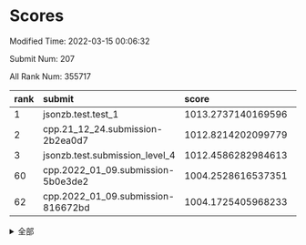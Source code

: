 # Scores

Modified Time: 2022-03-15 00:06:32

Submit Num: 207

All Rank Num: 355717

| rank |               submit               |       score        |       sigma        | pk_num |
| :--- | :--------------------------------- | :----------------- | :----------------- | :----- |
| 1    | jsonzb.test.test_1                 | 1013.2737140169596 | 0.8104866872559396 | 6866   |
| 2    | cpp.21_12_24.submission-2b2ea0d7   | 1012.8214202099779 | 0.8024136660994429 | 6875   |
| 3    | jsonzb.test.submission_level_4     | 1012.4586282984613 | 0.7980628414553499 | 6877   |
| 60   | cpp.2022_01_09.submission-5b0e3de2 | 1004.2528616537351 | 0.720334084129147  | 6872   |
| 62   | cpp.2022_01_09.submission-816672bd | 1004.1725405968233 | 0.7330359616177574 | 6872   |


<details>
<summary>全部</summary>

| rank |                 submit                 |       score        |       sigma        | pk_num |
| :--- | :------------------------------------- | :----------------- | :----------------- | :----- |
| 1    | jsonzb.test.test_1                     | 1013.2737140169596 | 0.8104866872559396 | 6866   |
| 2    | cpp.21_12_24.submission-2b2ea0d7       | 1012.8214202099779 | 0.8024136660994429 | 6875   |
| 3    | jsonzb.test.submission_level_4         | 1012.4586282984613 | 0.7980628414553499 | 6877   |
| 4    | gobigger.level_3.submission_level_3_47 | 1012.3829787389864 | 0.7861387899927986 | 6872   |
| 5    | gobigger.level_3.submission_level_3_2  | 1011.4578481404984 | 0.7719335010598732 | 6876   |
| 6    | gobigger.level_3.submission_level_3_40 | 1011.3845673105629 | 0.7649359775625062 | 6871   |
| 7    | gobigger.level_3.submission_level_3_20 | 1011.2556025963739 | 0.7676552471094676 | 6879   |
| 8    | gobigger.level_3.submission_level_3_26 | 1011.1946715502605 | 0.7708940640883034 | 6874   |
| 9    | gobigger.level_3.submission_level_3_36 | 1011.1094685581278 | 0.7747270573689224 | 6878   |
| 10   | gobigger.level_3.submission_level_3_11 | 1011.045288363018  | 0.7581141844922017 | 6872   |
| 11   | gobigger.level_3.submission_level_3_38 | 1011.0264591609583 | 0.7705095542431755 | 6874   |
| 12   | gobigger.level_3.submission_level_3_6  | 1011.0058528132992 | 0.7732650283234204 | 6872   |
| 13   | gobigger.level_3.submission_level_3_30 | 1010.9243305728531 | 0.7737114582116621 | 6870   |
| 14   | gobigger.level_3.submission_level_3_10 | 1010.8944189171898 | 0.7578342234992647 | 6876   |
| 15   | gobigger.level_3.submission_level_3_27 | 1010.8698850882548 | 0.7804257402965942 | 6873   |
| 16   | gobigger.level_3.submission_level_3_49 | 1010.8146489836878 | 0.7424090534471115 | 6874   |
| 17   | gobigger.level_3.submission_level_3_24 | 1010.7375883308295 | 0.7392333889109183 | 6876   |
| 18   | gobigger.level_3.submission_level_3_37 | 1010.6185705784206 | 0.7538824307368908 | 6871   |
| 19   | gobigger.level_3.submission_level_3_15 | 1010.5645744909493 | 0.755424334109094  | 6870   |
| 20   | gobigger.level_3.submission_level_3_42 | 1010.5532378285483 | 0.7579965580844419 | 6878   |
| 21   | gobigger.level_3.submission_level_3_35 | 1010.4824978358455 | 0.7652386127085482 | 6873   |
| 22   | gobigger.level_3.submission_level_3_12 | 1010.460865621016  | 0.7977786271627874 | 6872   |
| 23   | gobigger.level_3.submission_level_3_21 | 1010.2965756379571 | 0.7619394657641396 | 6873   |
| 24   | gobigger.level_3.submission_level_3_43 | 1010.2745109359279 | 0.800580417377275  | 6871   |
| 25   | gobigger.level_3.submission_level_3_44 | 1010.2726326879045 | 0.7575697563344177 | 6872   |
| 26   | gobigger.level_3.submission_level_3_32 | 1010.2256748151067 | 0.7584322360128354 | 6876   |
| 27   | gobigger.level_3.submission_level_3_22 | 1010.21408414104   | 0.76217229968623   | 6869   |
| 28   | gobigger.level_3.submission_level_3_34 | 1010.2125899139078 | 0.7604917040030561 | 6876   |
| 29   | gobigger.level_3.submission_level_3_18 | 1010.1877180258066 | 0.7611728493071357 | 6874   |
| 30   | gobigger.level_3.submission_level_3_33 | 1010.1523746933707 | 0.7638021284997764 | 6873   |
| 31   | gobigger.level_3.submission_level_3_31 | 1010.1155536322369 | 0.7552728009130932 | 6875   |
| 32   | gobigger.level_3.submission_level_3_48 | 1010.0938413193804 | 0.7722864518563868 | 6875   |
| 33   | gobigger.level_3.submission_level_3_5  | 1009.9359990659964 | 0.7414370855034365 | 6877   |
| 34   | gobigger.level_3.submission_level_3_0  | 1009.8490305368668 | 0.7677973724058939 | 6876   |
| 35   | gobigger.level_3.submission_level_3_13 | 1009.7916661720983 | 0.749939470093623  | 6869   |
| 36   | gobigger.level_3.submission_level_3_23 | 1009.7133522799726 | 0.7511801120174423 | 6868   |
| 37   | gobigger.level_3.submission_level_3_8  | 1009.710467979498  | 0.784748932863321  | 6873   |
| 38   | gobigger.level_3.submission_level_3_28 | 1009.6665531353416 | 0.7341068154548815 | 6879   |
| 39   | gobigger.level_3.submission_level_3_29 | 1009.6517000305956 | 0.7437267184578323 | 6878   |
| 40   | gobigger.level_3.submission_level_3_25 | 1009.6248654965818 | 0.746122048908745  | 6872   |
| 41   | gobigger.level_3.submission_level_3_41 | 1009.5233423630651 | 0.7366780741903605 | 6874   |
| 42   | gobigger.level_3.submission_level_3_9  | 1009.4734106990411 | 0.765531083224728  | 6869   |
| 43   | gobigger.level_3.submission_level_3_3  | 1009.4666096611655 | 0.7492238092245963 | 6873   |
| 44   | gobigger.level_3.submission_level_3_7  | 1009.3652645575131 | 0.7521293151465819 | 6870   |
| 45   | gobigger.level_3.submission_level_3_19 | 1009.2569281838236 | 0.7585246681127301 | 6873   |
| 46   | gobigger.level_3.submission_level_3_4  | 1009.2057068321994 | 0.754113010402478  | 6876   |
| 47   | gobigger.level_3.submission_level_3_1  | 1009.0204602952465 | 0.7541569650177204 | 6873   |
| 48   | gobigger.level_3.submission_level_3_16 | 1008.9987468150265 | 0.7599890607787552 | 6875   |
| 49   | gobigger.level_3.submission_level_3_45 | 1008.9225432167311 | 0.7383399791572447 | 6877   |
| 50   | gobigger.level_3.submission_level_3_14 | 1008.9138143203473 | 0.7520076544726471 | 6873   |
| 51   | gobigger.level_3.submission_level_3_17 | 1008.8491335961559 | 0.7412067962282015 | 6870   |
| 52   | gobigger.level_3.submission_level_3_39 | 1008.6479395625665 | 0.7546322045574888 | 6873   |
| 53   | gobigger.level_3.submission_level_3_46 | 1008.4395889418353 | 0.7603424363704581 | 6875   |
| 54   | gobigger.level_1.submission_level_1_34 | 1004.8069736350948 | 0.7392224486753391 | 6872   |
| 55   | gobigger.level_1.submission_level_1_9  | 1004.7267924292147 | 0.72559717871409   | 6875   |
| 56   | gobigger.level_1.submission_level_1_38 | 1004.7084054363672 | 0.7166577841119481 | 6872   |
| 57   | gobigger.level_1.submission_level_1_16 | 1004.688900388941  | 0.7242635374744276 | 6874   |
| 58   | gobigger.level_1.submission_level_1_13 | 1004.4971563599754 | 0.7195526628638239 | 6876   |
| 59   | gobigger.level_1.submission_level_1_41 | 1004.2699648746993 | 0.7193189727570417 | 6869   |
| 60   | cpp.2022_01_09.submission-5b0e3de2     | 1004.2528616537351 | 0.720334084129147  | 6872   |
| 61   | gobigger.level_1.submission_level_1_49 | 1004.2472577911933 | 0.714265379644027  | 6875   |
| 62   | cpp.2022_01_09.submission-816672bd     | 1004.1725405968233 | 0.7330359616177574 | 6872   |
| 63   | gobigger.level_1.submission_level_1_18 | 1004.0728952900241 | 0.723678506034564  | 6873   |
| 64   | gobigger.level_1.submission_level_1_27 | 1003.9773128044    | 0.7138638775672957 | 6868   |
| 65   | gobigger.level_1.submission_level_1_33 | 1003.9684406689131 | 0.711685530931117  | 6872   |
| 66   | gobigger.level_1.submission_level_1_4  | 1003.9422517555408 | 0.7152182064099857 | 6871   |
| 67   | gobigger.level_1.submission_level_1_35 | 1003.8586564716189 | 0.7229819893765552 | 6877   |
| 68   | gobigger.level_1.submission_level_1_2  | 1003.8332860129939 | 0.7174824959482583 | 6875   |
| 69   | gobigger.level_1.submission_level_1_42 | 1003.8252116849077 | 0.7125454492474351 | 6875   |
| 70   | gobigger.level_1.submission_level_1_19 | 1003.8199324201515 | 0.7176713268115379 | 6876   |
| 71   | gobigger.level_1.submission_level_1_14 | 1003.7990025024305 | 0.7169830914348873 | 6872   |
| 72   | gobigger.level_1.submission_level_1_5  | 1003.6681369071564 | 0.7152566281111777 | 6873   |
| 73   | gobigger.level_1.submission_level_1_48 | 1003.6365163100768 | 0.7124841500203124 | 6875   |
| 74   | gobigger.level_1.submission_level_1_25 | 1003.6238861953916 | 0.7129812719723915 | 6875   |
| 75   | gobigger.level_1.submission_level_1_21 | 1003.5629752907645 | 0.7117291348079043 | 6870   |
| 76   | gobigger.level_1.submission_level_1_11 | 1003.5355690130023 | 0.7148745585622386 | 6872   |
| 77   | gobigger.level_1.submission_level_1_26 | 1003.4908566617595 | 0.7226960604650818 | 6874   |
| 78   | gobigger.level_1.submission_level_1_29 | 1003.4824566486366 | 0.7155447741475774 | 6879   |
| 79   | gobigger.level_1.submission_level_1_17 | 1003.4553070938413 | 0.7134400634566549 | 6873   |
| 80   | gobigger.level_1.submission_level_1_28 | 1003.3936890852631 | 0.7170416900018979 | 6875   |
| 81   | gobigger.level_1.submission_level_1_37 | 1003.3780145862866 | 0.716904184340179  | 6878   |
| 82   | gobigger.level_1.submission_level_1_30 | 1003.3638463157681 | 0.721570592144612  | 6873   |
| 83   | gobigger.level_1.submission_level_1_40 | 1003.3096818153899 | 0.7170628109967355 | 6874   |
| 84   | gobigger.level_1.submission_level_1_46 | 1003.2233939871792 | 0.7018554896277586 | 6879   |
| 85   | gobigger.level_1.submission_level_1_39 | 1003.0462047075317 | 0.713813977144155  | 6876   |
| 86   | gobigger.level_1.submission_level_1_8  | 1003.0104824135883 | 0.712061755546426  | 6871   |
| 87   | gobigger.level_1.submission_level_1_6  | 1003.0054188729673 | 0.7159816498374031 | 6875   |
| 88   | gobigger.level_1.submission_level_1_36 | 1002.9587165908158 | 0.7188425379973179 | 6878   |
| 89   | gobigger.level_1.submission_level_1_32 | 1002.9574410323401 | 0.7095960375076952 | 6876   |
| 90   | gobigger.level_1.submission_level_1_31 | 1002.9379180507361 | 0.7166979269701805 | 6877   |
| 91   | gobigger.level_1.submission_level_1_7  | 1002.8604098059453 | 0.7180298431453155 | 6878   |
| 92   | gobigger.level_1.submission_level_1_0  | 1002.8053183820269 | 0.7119039742707355 | 6877   |
| 93   | gobigger.level_1.submission_level_1_12 | 1002.7926173943735 | 0.7201374879330364 | 6869   |
| 94   | gobigger.level_1.submission_level_1_15 | 1002.767634710072  | 0.714204549866371  | 6871   |
| 95   | gobigger.level_1.submission_level_1_3  | 1002.6386538014729 | 0.7117490376508835 | 6875   |
| 96   | gobigger.level_1.submission_level_1_43 | 1002.5724083401454 | 0.7112299896555773 | 6869   |
| 97   | gobigger.level_1.submission_level_1_44 | 1002.566557910327  | 0.7038733855805004 | 6878   |
| 98   | gobigger.level_1.submission_level_1_23 | 1002.5023151458289 | 0.7124865267926755 | 6869   |
| 99   | gobigger.level_1.submission_level_1_10 | 1002.4285956037073 | 0.7052836499259505 | 6868   |
| 100  | gobigger.level_1.submission_level_1_1  | 1002.4265099199981 | 0.7214803450799869 | 6871   |
| 101  | gobigger.level_1.submission_level_1_22 | 1002.3281153197283 | 0.7227566490509904 | 6880   |
| 102  | gobigger.level_1.submission_level_1_24 | 1002.2809432847071 | 0.7131274632013189 | 6873   |
| 103  | gobigger.level_1.submission_level_1_47 | 1002.1111410456581 | 0.7075514809572258 | 6874   |
| 104  | gobigger.level_1.submission_level_1_45 | 1001.8776023340577 | 0.710624908485725  | 6875   |
| 105  | gobigger.level_1.submission_level_1_20 | 1001.5205364474323 | 0.7147766017009883 | 6875   |
| 106  | gobigger.random.submission_random_17   | 997.6664937047418  | 0.7240608784640922 | 6874   |
| 107  | gobigger.random.submission_random_29   | 997.458767769069   | 0.7062397017120907 | 6874   |
| 108  | gobigger.random.submission_random_34   | 997.2261010142139  | 0.7222172359611351 | 6876   |
| 109  | gobigger.random.submission_random_43   | 997.0981183538802  | 0.7104695354369791 | 6877   |
| 110  | gobigger.random.submission_random_16   | 997.0351739520103  | 0.7120809593413793 | 6874   |
| 111  | gobigger.random.submission_random_40   | 996.9609647743024  | 0.701805583809044  | 6875   |
| 112  | gobigger.random.submission_random_48   | 996.7166728476008  | 0.7095411886140829 | 6873   |
| 113  | gobigger.random.submission_random_28   | 996.6592378560596  | 0.7104460164231055 | 6871   |
| 114  | gobigger.random.submission_random_13   | 996.6488192348174  | 0.7051676068055739 | 6877   |
| 115  | gobigger.random.submission_random_14   | 996.6316860464555  | 0.7014096621216768 | 6877   |
| 116  | gobigger.random.submission_random_20   | 996.5880054623295  | 0.7087318496192679 | 6872   |
| 117  | gobigger.random.submission_random_35   | 996.397435577657   | 0.7207482262065    | 6872   |
| 118  | gobigger.random.submission_random_19   | 996.3348757742967  | 0.700170475406051  | 6871   |
| 119  | gobigger.random.submission_random_36   | 996.3008796720513  | 0.702308759307821  | 6875   |
| 120  | gobigger.random.submission_random_3    | 996.283728717425   | 0.7118873842602581 | 6874   |
| 121  | gobigger.random.submission_random_44   | 996.2703764674837  | 0.7155935244383776 | 6876   |
| 122  | gobigger.random.submission_random_33   | 996.2447528529603  | 0.7232236714632356 | 6873   |
| 123  | gobigger.random.submission_random_26   | 996.2426876289828  | 0.7022410518517697 | 6877   |
| 124  | gobigger.random.submission_random_24   | 996.2279971092911  | 0.7201749535859145 | 6875   |
| 125  | gobigger.random.submission_random_11   | 996.2212487264218  | 0.6981517112654448 | 6873   |
| 126  | gobigger.random.submission_random_23   | 996.1553695107859  | 0.7000096377526824 | 6874   |
| 127  | gobigger.random.submission_random_8    | 996.1525579783015  | 0.7103138190629127 | 6868   |
| 128  | gobigger.random.submission_random_39   | 996.062248901415   | 0.7083245187240139 | 6873   |
| 129  | gobigger.random.submission_random_0    | 996.0460471710741  | 0.705447507749702  | 6877   |
| 130  | gobigger.random.submission_random_6    | 995.9487673233524  | 0.7053429973466846 | 6870   |
| 131  | gobigger.random.submission_random_38   | 995.9471552229701  | 0.7053515119901385 | 6881   |
| 132  | gobigger.random.submission_random_32   | 995.924230977286   | 0.7141815393088552 | 6873   |
| 133  | gobigger.random.submission_random_27   | 995.8518104335174  | 0.7119341400494056 | 6873   |
| 134  | gobigger.random.submission_random_31   | 995.8406119579851  | 0.7176896315869153 | 6876   |
| 135  | gobigger.random.submission_random_45   | 995.7108237218584  | 0.7091106006298925 | 6876   |
| 136  | gobigger.random.submission_random_21   | 995.6438909149066  | 0.7170277396776018 | 6875   |
| 137  | gobigger.random.submission_random_42   | 995.63369875039    | 0.7082356066296526 | 6875   |
| 138  | gobigger.random.submission_random_46   | 995.5646445667311  | 0.7020650169721875 | 6877   |
| 139  | gobigger.random.submission_random_18   | 995.5468814267695  | 0.7025345778929235 | 6871   |
| 140  | gobigger.random.submission_random_4    | 995.5437839138563  | 0.7223627247481837 | 6875   |
| 141  | gobigger.random.submission_random_37   | 995.502764751663   | 0.7010457358667426 | 6876   |
| 142  | gobigger.random.submission_random_15   | 995.4885842230984  | 0.7114212734189879 | 6874   |
| 143  | gobigger.random.submission_random_49   | 995.4763233320048  | 0.726537252980059  | 6872   |
| 144  | gobigger.random.submission_random_22   | 995.4665565708698  | 0.7317920291127755 | 6873   |
| 145  | gobigger.random.submission_random_47   | 995.3824182965832  | 0.7057103284620272 | 6877   |
| 146  | gobigger.random.submission_random_41   | 995.3749689104117  | 0.7038487064678977 | 6874   |
| 147  | gobigger.random.submission_random_12   | 995.2988340986515  | 0.7206689728017935 | 6872   |
| 148  | gobigger.random.submission_random_7    | 995.2826887587363  | 0.7055402792423812 | 6871   |
| 149  | gobigger.random.submission_random_30   | 994.9830207560469  | 0.7132648727197455 | 6867   |
| 150  | gobigger.random.submission_random_1    | 994.9213605786207  | 0.7104285724914144 | 6872   |
| 151  | gobigger.random.submission_random_2    | 994.8192979074072  | 0.7267280769001165 | 6873   |
| 152  | gobigger.random.submission_random_5    | 994.6824044629631  | 0.7164508209670812 | 6876   |
| 153  | gobigger.random.submission_random_25   | 994.6431777545973  | 0.7084906682274368 | 6874   |
| 154  | gobigger.random.submission_random_9    | 994.6250979234242  | 0.7210497003926798 | 6878   |
| 155  | gobigger.random.submission_random_10   | 994.6148050002621  | 0.7189192038057204 | 6879   |
| 156  | gobigger.level_2.submission_level_2_17 | 993.8353866970907  | 0.7338710228988201 | 6873   |
| 157  | gobigger.level_2.submission_level_2_48 | 993.7506346627952  | 0.7202922382581599 | 6878   |
| 158  | gobigger.level_2.submission_level_2_41 | 993.6437295126905  | 0.7451281839318352 | 6873   |
| 159  | gobigger.level_2.submission_level_2_45 | 993.5778902830182  | 0.7454136773100485 | 6873   |
| 160  | gobigger.level_2.submission_level_2_42 | 993.3481062947008  | 0.7384511501301658 | 6872   |
| 161  | gobigger.level_2.submission_level_2_13 | 993.3041191257159  | 0.7332616766123167 | 6878   |
| 162  | gobigger.level_2.submission_level_2_20 | 993.1827759358935  | 0.7230128314405906 | 6872   |
| 163  | gobigger.level_2.submission_level_2_46 | 992.9348152642908  | 0.7372114184977498 | 6873   |
| 164  | gobigger.level_2.submission_level_2_35 | 992.9235440567084  | 0.7500811919784821 | 6871   |
| 165  | gobigger.level_2.submission_level_2_14 | 992.7083018520036  | 0.7322759261172713 | 6873   |
| 166  | gobigger.level_2.submission_level_2_39 | 992.6764394215983  | 0.7638105230049114 | 6874   |
| 167  | gobigger.level_2.submission_level_2_15 | 992.669591180477   | 0.7460600661597505 | 6872   |
| 168  | gobigger.level_2.submission_level_2_47 | 992.6360321289345  | 0.7527838909131902 | 6873   |
| 169  | gobigger.level_2.submission_level_2_33 | 992.4870434960811  | 0.7464704006765536 | 6870   |
| 170  | gobigger.level_2.submission_level_2_24 | 992.4572282696555  | 0.7522381292005814 | 6874   |
| 171  | gobigger.level_2.submission_level_2_5  | 992.4149809724413  | 0.7286267718848699 | 6875   |
| 172  | gobigger.level_2.submission_level_2_11 | 992.3981965393318  | 0.7460673814808936 | 6872   |
| 173  | gobigger.level_2.submission_level_2_28 | 992.2358981027976  | 0.7644319299117376 | 6874   |
| 174  | gobigger.level_2.submission_level_2_23 | 992.0681484124254  | 0.7481444580526276 | 6873   |
| 175  | gobigger.level_2.submission_level_2_22 | 992.0663155904349  | 0.7409113455147207 | 6875   |
| 176  | gobigger.level_2.submission_level_2_40 | 992.0251475916531  | 0.7487993289551087 | 6874   |
| 177  | gobigger.level_2.submission_level_2_18 | 992.0002225143995  | 0.7492770962378612 | 6874   |
| 178  | gobigger.level_2.submission_level_2_25 | 991.9931369366192  | 0.7632628443342745 | 6869   |
| 179  | gobigger.level_2.submission_level_2_44 | 991.9879596512492  | 0.7422741432012058 | 6875   |
| 180  | gobigger.level_2.submission_level_2_3  | 991.9764818767084  | 0.7403123155108028 | 6873   |
| 181  | gobigger.level_2.submission_level_2_10 | 991.9729663020495  | 0.7421579092962366 | 6876   |
| 182  | gobigger.level_2.submission_level_2_27 | 991.955251324663   | 0.7714837013388637 | 6873   |
| 183  | gobigger.level_2.submission_level_2_30 | 991.949860503076   | 0.7593677759664791 | 6876   |
| 184  | gobigger.level_2.submission_level_2_4  | 991.8911699171884  | 0.7583871455267865 | 6870   |
| 185  | gobigger.level_2.submission_level_2_43 | 991.8891142642447  | 0.7493818197223108 | 6872   |
| 186  | gobigger.level_2.submission_level_2_12 | 991.7862706172691  | 0.7552570636273046 | 6874   |
| 187  | gobigger.level_2.submission_level_2_7  | 991.7669770283721  | 0.7436253465537018 | 6874   |
| 188  | gobigger.level_2.submission_level_2_19 | 991.6712569912595  | 0.747763174571317  | 6874   |
| 189  | gobigger.level_2.submission_level_2_2  | 991.5663060247508  | 0.7413463475293536 | 6877   |
| 190  | gobigger.level_2.submission_level_2_6  | 991.5513139636714  | 0.737333905818863  | 6878   |
| 191  | gobigger.level_2.submission_level_2_26 | 991.3820045256501  | 0.7405971384101527 | 6872   |
| 192  | gobigger.level_2.submission_level_2_0  | 991.3365892832984  | 0.758587617331583  | 6874   |
| 193  | gobigger.level_2.submission_level_2_38 | 991.3182160485366  | 0.7628144091017165 | 6876   |
| 194  | gobigger.level_2.submission_level_2_36 | 991.2994945958728  | 0.7593158684668532 | 6870   |
| 195  | gobigger.level_2.submission_level_2_31 | 991.2735449744814  | 0.7328999343184747 | 6875   |
| 196  | gobigger.level_2.submission_level_2_16 | 991.2486948949061  | 0.7465645935181875 | 6875   |
| 197  | gobigger.level_2.submission_level_2_34 | 991.1950218746424  | 0.7754691628548596 | 6876   |
| 198  | gobigger.level_2.submission_level_2_49 | 991.1643916118836  | 0.7570218140184186 | 6870   |
| 199  | gobigger.level_2.submission_level_2_1  | 991.0379546967272  | 0.7575575997622506 | 6872   |
| 200  | gobigger.level_2.submission_level_2_21 | 990.9871653815575  | 0.762535393250062  | 6877   |
| 201  | gobigger.level_2.submission_level_2_29 | 990.9554077722414  | 0.7643584231313251 | 6875   |
| 202  | gobigger.level_2.submission_level_2_37 | 990.5210295280835  | 0.7569291808584355 | 6868   |
| 203  | gobigger.level_2.submission_level_2_9  | 990.3260556101914  | 0.7704921845937909 | 6873   |
| 204  | gobigger.level_2.submission_level_2_8  | 990.275153746318   | 0.7914215273226465 | 6874   |
| 205  | gobigger.level_2.submission_level_2_32 | 990.1794591143462  | 0.779830987631124  | 6878   |
| 206  | gobigger.none.submission_none_0        | 977.9778364390032  | 1.5283872805647567 | 6873   |
| 207  | gobigger.none.submission_none_1        | 974.8002543884279  | 1.5978337552964177 | 6871   |

</details>